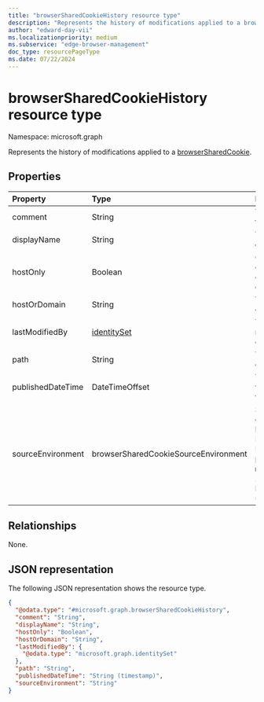 ```yaml
---
title: "browserSharedCookieHistory resource type"
description: "Represents the history of modifications applied to a browserSharedCookie."
author: "edward-day-vii"
ms.localizationpriority: medium
ms.subservice: "edge-browser-management"
doc_type: resourcePageType
ms.date: 07/22/2024
---
```


# browserSharedCookieHistory resource type

Namespace: microsoft.graph

Represents the history of modifications applied to a [browserSharedCookie](../resources/browsersharedcookie.md).

## Properties
|Property|Type|Description|
|:---|:---|:---|
|comment|String|The comment for the shared cookie.|
|displayName|String|The name of the cookie.|
|hostOnly|Boolean|Controls whether a cookie is a host-only or domain cookie.|
|hostOrDomain|String|The URL of the cookie.|
|lastModifiedBy|[identitySet](../resources/identityset.md)|The user who last modified the cookie.|
|path|String|The path of the cookie.|
|publishedDateTime|DateTimeOffset|The date and time when the cookie was last published.|
|sourceEnvironment|browserSharedCookieSourceEnvironment|Specifies how the cookies are shared between Microsoft Edge and Internet Explorer. The possible values are: `microsoftEdge`, `internetExplorer11`, `both`, `unknownFutureValue`.|

## Relationships
None.

## JSON representation
The following JSON representation shows the resource type.
<!-- {
  "blockType": "resource",
  "@odata.type": "microsoft.graph.browserSharedCookieHistory"
}
-->
``` json
{
  "@odata.type": "#microsoft.graph.browserSharedCookieHistory",
  "comment": "String",
  "displayName": "String",
  "hostOnly": "Boolean",
  "hostOrDomain": "String",
  "lastModifiedBy": {
    "@odata.type": "microsoft.graph.identitySet"
  },
  "path": "String",
  "publishedDateTime": "String (timestamp)",
  "sourceEnvironment": "String"
}
```

